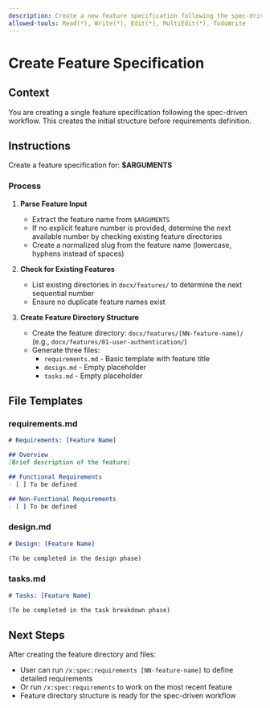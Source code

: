 ```yaml
---
description: Create a new feature specification following the spec-driven workflow.
allowed-tools: Read(*), Write(*), Edit(*), MultiEdit(*), TodoWrite
---
```


# Create Feature Specification

## Context
You are creating a single feature specification following the spec-driven workflow. This creates the initial structure before requirements definition.

## Instructions

Create a feature specification for: **$ARGUMENTS**

### Process

1. **Parse Feature Input**
   - Extract the feature name from `$ARGUMENTS`
   - If no explicit feature number is provided, determine the next available number by checking existing feature directories
   - Create a normalized slug from the feature name (lowercase, hyphens instead of spaces)

2. **Check for Existing Features**
   - List existing directories in `docx/features/` to determine the next sequential number
   - Ensure no duplicate feature names exist

3. **Create Feature Directory Structure**
   - Create the feature directory: `docx/features/[NN-feature-name]/` (e.g., `docx/features/01-user-authentication/`)
   - Generate three files:
     - `requirements.md` - Basic template with feature title
     - `design.md` - Empty placeholder
     - `tasks.md` - Empty placeholder

## File Templates

### requirements.md
```markdown
# Requirements: [Feature Name]

## Overview
[Brief description of the feature]

## Functional Requirements
- [ ] To be defined

## Non-Functional Requirements
- [ ] To be defined
```

### design.md
```markdown
# Design: [Feature Name]

(To be completed in the design phase)
```

### tasks.md
```markdown
# Tasks: [Feature Name]

(To be completed in the task breakdown phase)
```

## Next Steps
After creating the feature directory and files:
- User can run `/x:spec:requirements [NN-feature-name]` to define detailed requirements
- Or run `/x:spec:requirements` to work on the most recent feature
- Feature directory structure is ready for the spec-driven workflow
